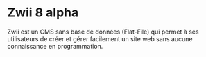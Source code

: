 Zwii 8 alpha
============
Zwii est un CMS sans base de données (Flat-File) qui permet à ses utilisateurs de créer et gérer facilement un site web sans aucune connaissance en programmation.